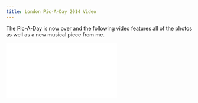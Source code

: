 ```yaml
---
title: London Pic-A-Day 2014 Video
---
```


The Pic-A-Day is now over and the following video features all of the photos as well as a new musical piece from me.

<div class="youtube">
    <iframe src="//www.youtube.com/embed/fUZ35jLn5Hw" title="YouTube" frameborder="0" allowfullscreen></iframe>
</div>
